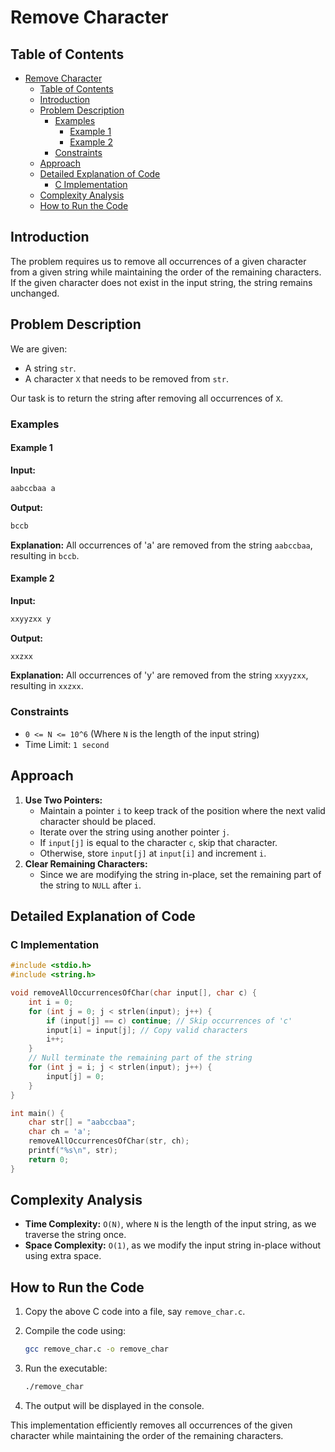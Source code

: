 # Remove Character

## Table of Contents

- [Remove Character](#remove-character)
  - [Table of Contents](#table-of-contents)
  - [Introduction](#introduction)
  - [Problem Description](#problem-description)
    - [Examples](#examples)
      - [Example 1](#example-1)
      - [Example 2](#example-2)
    - [Constraints](#constraints)
  - [Approach](#approach)
  - [Detailed Explanation of Code](#detailed-explanation-of-code)
    - [C Implementation](#c-implementation)
  - [Complexity Analysis](#complexity-analysis)
  - [How to Run the Code](#how-to-run-the-code)

## Introduction

The problem requires us to remove all occurrences of a given character from a given string while maintaining the order of the remaining characters. If the given character does not exist in the input string, the string remains unchanged.

## Problem Description

We are given:

- A string `str`.
- A character `X` that needs to be removed from `str`.

Our task is to return the string after removing all occurrences of `X`.

### Examples

#### Example 1

**Input:**

```sh
aabccbaa a
```

**Output:**

```sh
bccb
```

**Explanation:**
All occurrences of 'a' are removed from the string `aabccbaa`, resulting in `bccb`.

#### Example 2

**Input:**

```sh
xxyyzxx y
```

**Output:**

```sh
xxzxx
```

**Explanation:**
All occurrences of 'y' are removed from the string `xxyyzxx`, resulting in `xxzxx`.

### Constraints

- `0 <= N <= 10^6` (Where `N` is the length of the input string)
- Time Limit: `1 second`

## Approach

1. **Use Two Pointers:**
   - Maintain a pointer `i` to keep track of the position where the next valid character should be placed.
   - Iterate over the string using another pointer `j`.
   - If `input[j]` is equal to the character `c`, skip that character.
   - Otherwise, store `input[j]` at `input[i]` and increment `i`.
2. **Clear Remaining Characters:**
   - Since we are modifying the string in-place, set the remaining part of the string to `NULL` after `i`.

## Detailed Explanation of Code

### C Implementation

```c
#include <stdio.h>
#include <string.h>

void removeAllOccurrencesOfChar(char input[], char c) {
    int i = 0;
    for (int j = 0; j < strlen(input); j++) {
        if (input[j] == c) continue; // Skip occurrences of 'c'
        input[i] = input[j]; // Copy valid characters
        i++;
    }
    // Null terminate the remaining part of the string
    for (int j = i; j < strlen(input); j++) {
        input[j] = 0;
    }
}

int main() {
    char str[] = "aabccbaa";
    char ch = 'a';
    removeAllOccurrencesOfChar(str, ch);
    printf("%s\n", str);
    return 0;
}
```

## Complexity Analysis

- **Time Complexity:** `O(N)`, where `N` is the length of the input string, as we traverse the string once.
- **Space Complexity:** `O(1)`, as we modify the input string in-place without using extra space.

## How to Run the Code

1. Copy the above C code into a file, say `remove_char.c`.
2. Compile the code using:

   ```sh
   gcc remove_char.c -o remove_char
   ```

3. Run the executable:

   ```sh
   ./remove_char
   ```

4. The output will be displayed in the console.

This implementation efficiently removes all occurrences of the given character while maintaining the order of the remaining characters.

